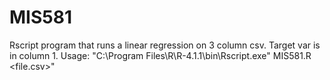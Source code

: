 # MIS581
Rscript program that runs a linear regression on 3 column csv.
Target var is in column 1. Usage:
"C:\Program Files\R\R-4.1.1\bin\Rscript.exe" MIS581.R <file.csv>"
